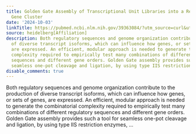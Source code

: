 ```yaml
---
title: Golden Gate Assembly of Transcriptional Unit Libraries into a Rearrangeable
  Gene Cluster
date: '2024-10-03'
linkTitle: https://pubmed.ncbi.nlm.nih.gov/39363084/?utm_source=curl&utm_medium=rss&utm_campaign=pubmed-2&utm_content=1FakS-2QOkCT8HsMOQP1bCRQ4YzyumYOmxmF0moLsQ3dFB1E9V&fc=20220326224207&ff=20241004202135&v=2.18.0.post9+e462414
source: heidelberg[Affiliation]
description: Both regulatory sequences and genome organization contribute to the production
  of diverse transcript isoforms, which can influence how genes, or sets of genes,
  are expressed. An efficient, modular approach is needed to generate the combinatorial
  complexity required to empirically test many combinations of different regulatory
  sequences and different gene orders. Golden Gate assembly provides such a tool for
  seamless one-pot cleavage and ligation, by using type IIS restriction enzymes, ...
disable_comments: true
---
```

Both regulatory sequences and genome organization contribute to the production of diverse transcript isoforms, which can influence how genes, or sets of genes, are expressed. An efficient, modular approach is needed to generate the combinatorial complexity required to empirically test many combinations of different regulatory sequences and different gene orders. Golden Gate assembly provides such a tool for seamless one-pot cleavage and ligation, by using type IIS restriction enzymes, ...
